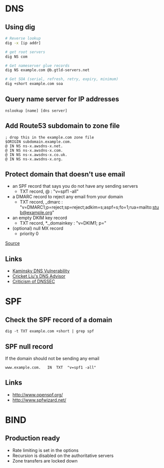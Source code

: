 # DNS

## Using dig

```bash
# Reverse lookup
dig -x [ip addr]

# get root servers
dig NS com

# Get nameserver glue records
dig NS example.com @b.gtld-servers.net

# Get SOA (serial, refresh, retry, expiry, minimum)
dig +short example.com soa
```

## Query name server for IP addresses

``nslookup [name] [dns server]``


## Add Route53 subdomain to zone file

```bind
; drop this in the example.com zone file
$ORIGIN subdomain.example.com.
@ IN NS ns-x.awsdns-x.net.
@ IN NS ns-x.awsdns-x.com.
@ IN NS ns-x.awsdns-x.co.uk.
@ IN NS ns-x.awsdns-x.org.
```

## Protect domain that doesn't use email

* an SPF record that says you do not have any sending servers
  * TXT record, @ : "v=spf1 -all"
* a DMARC record to reject any email from your domain
  * TXT record, _dmarc : "v=DMARC1;p=reject;sp=reject;adkim=s;aspf=s;fo=1;rua=mailto:stub@example.org"
* an empty DKIM key record
  * TXT record, *._domainkey : "v=DKIM1; p="
* (optional) null MX record
  * priority 0

[Source](https://www.gov.uk/guidance/protect-domains-that-dont-send-email)

## Links

* [Kaminsky DNS Vulnerability](http://www.unixwiz.net/techtips/iguide-kaminsky-dns-vuln.html)
* [Cricket Liu's DNS Advisor](http://ww2.infoblox.com/services/dns_advisor_tool.cfm)
* [Criticism of DNSSEC](https://sockpuppet.org/blog/2015/01/15/against-dnssec/)


# SPF

## Check the SPF record of a domain

	dig -t TXT example.com +short | grep spf

## SPF null record

If the domain should not be sending any email

	www.example.com.   IN  TXT  "v=spf1 -all"

## Links

* <http://www.openspf.org/>
* <http://www.spfwizard.net/>




# BIND

## Production ready

* Rate limiting is set in the options
* Recursion is disabled on the authoritative servers
* Zone transfers are locked down
